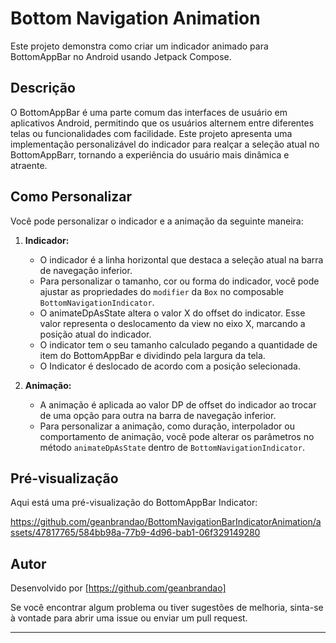 # Bottom Navigation Animation

Este projeto demonstra como criar um indicador animado para BottomAppBar no Android usando Jetpack Compose.

## Descrição

O BottomAppBar é uma parte comum das interfaces de usuário em aplicativos Android, permitindo que os usuários alternem entre diferentes telas ou funcionalidades com facilidade. Este projeto apresenta uma implementação personalizável do indicador para realçar a seleção atual no BottomAppBarr, tornando a experiência do usuário mais dinâmica e atraente.

## Como Personalizar

Você pode personalizar o indicador e a animação da seguinte maneira:

1. **Indicador:**
    - O indicador é a linha horizontal que destaca a seleção atual na barra de navegação inferior.
    - Para personalizar o tamanho, cor ou forma do indicador, você pode ajustar as propriedades do `modifier` da `Box` no composable `BottomNavigationIndicator`.
    - O animateDpAsState altera o valor X do offset do indicator. Esse valor representa o deslocamento da view no eixo X, marcando a posição atual do indicador.
    - O indicator tem o seu tamanho calculado pegando a quantidade de item do BottomAppBar e dividindo pela largura da tela.
    - O Indicator é deslocado de acordo com a posição selecionada.

2. **Animação:**
    - A animação é aplicada ao valor DP de offset do indicador ao trocar de uma opção para outra na barra de navegação inferior.
    - Para personalizar a animação, como duração, interpolador ou comportamento de animação, você pode alterar os parâmetros no método `animateDpAsState` dentro de `BottomNavigationIndicator`.

## Pré-visualização

Aqui está uma pré-visualização do BottomAppBar Indicator:


https://github.com/geanbrandao/BottomNavigationBarIndicatorAnimation/assets/47817765/584bb98a-77b9-4d96-bab1-06f329149280



## Autor

Desenvolvido por [https://github.com/geanbrandao]

Se você encontrar algum problema ou tiver sugestões de melhoria, sinta-se à vontade para abrir uma issue ou enviar um pull request.

---
